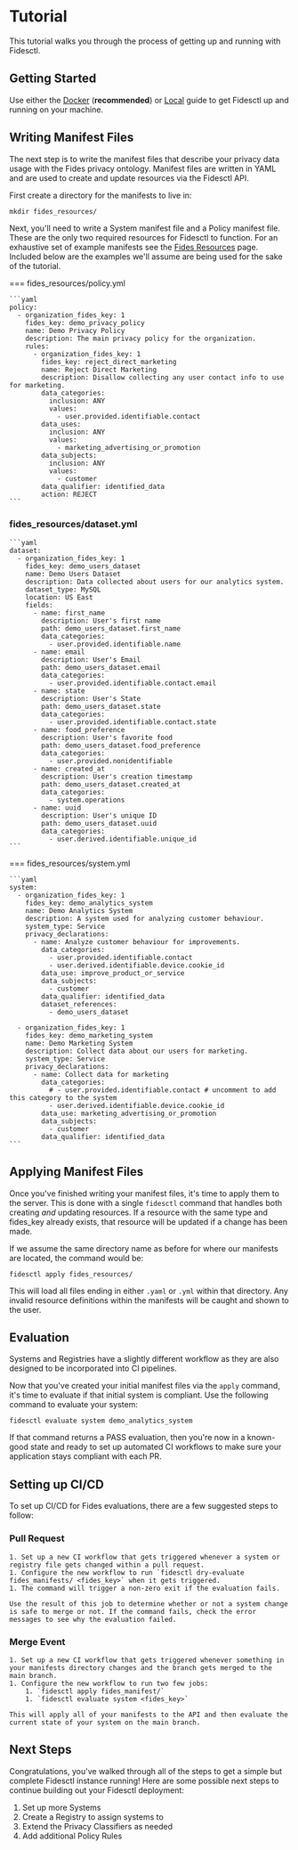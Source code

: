 # Tutorial

This tutorial walks you through the process of getting up and running with Fidesctl.

## Getting Started

Use either the [Docker](https://ethyca.github.io/fides/getting_started/docker/) (**recommended**) or [Local](https://ethyca.github.io/fides/getting_started/local/) guide to get Fidesctl up and running on your machine.

## Writing Manifest Files

The next step is to write the manifest files that describe your privacy data usage with the Fides privacy ontology. Manifest files are written in YAML and are used to create and update resources via the Fidesctl API.

First create a directory for the manifests to live in:

`mkdir fides_resources/`

Next, you'll need to write a System manifest file and a Policy manifest file. These are the only two required resources for Fidesctl to function. For an exhaustive set of example manifests see the [Fides Resources](https://ethyca.github.io/fides/fides_resources/) page. Included below are the examples we'll assume are being used for the sake of the tutorial.

=== fides_resources/policy.yml

    ```yaml
    policy:
      - organization_fides_key: 1
        fides_key: demo_privacy_policy
        name: Demo Privacy Policy
        description: The main privacy policy for the organization.
        rules:
          - organization_fides_key: 1
            fides_key: reject_direct_marketing
            name: Reject Direct Marketing
            description: Disallow collecting any user contact info to use for marketing.
            data_categories:
              inclusion: ANY
              values:
                - user.provided.identifiable.contact
            data_uses:
              inclusion: ANY
              values:
                - marketing_advertising_or_promotion
            data_subjects:
              inclusion: ANY
              values:
                - customer
            data_qualifier: identified_data
            action: REJECT
    ```

### fides_resources/dataset.yml

    ```yaml
    dataset:
      - organization_fides_key: 1
        fides_key: demo_users_dataset
        name: Demo Users Dataset
        description: Data collected about users for our analytics system.
        dataset_type: MySQL
        location: US East
        fields:
          - name: first_name
            description: User's first name
            path: demo_users_dataset.first_name
            data_categories:
              - user.provided.identifiable.name
          - name: email
            description: User's Email
            path: demo_users_dataset.email
            data_categories:
              - user.provided.identifiable.contact.email
          - name: state
            description: User's State
            path: demo_users_dataset.state
            data_categories:
              - user.provided.identifiable.contact.state
          - name: food_preference
            description: User's favorite food
            path: demo_users_dataset.food_preference
            data_categories:
              - user.provided.nonidentifiable
          - name: created_at
            description: User's creation timestamp
            path: demo_users_dataset.created_at
            data_categories:
              - system.operations
          - name: uuid
            description: User's unique ID
            path: demo_users_dataset.uuid
            data_categories:
              - user.derived.identifiable.unique_id
    ```

=== fides_resources/system.yml

    ```yaml
    system:
      - organization_fides_key: 1
        fides_key: demo_analytics_system
        name: Demo Analytics System
        description: A system used for analyzing customer behaviour.
        system_type: Service
        privacy_declarations:
          - name: Analyze customer behaviour for improvements.
            data_categories:
              - user.provided.identifiable.contact
              - user.derived.identifiable.device.cookie_id
            data_use: improve_product_or_service
            data_subjects:
              - customer
            data_qualifier: identified_data
            dataset_references:
              - demo_users_dataset

      - organization_fides_key: 1
        fides_key: demo_marketing_system
        name: Demo Marketing System
        description: Collect data about our users for marketing.
        system_type: Service
        privacy_declarations:
          - name: Collect data for marketing
            data_categories:
              # - user.provided.identifiable.contact # uncomment to add this category to the system
              - user.derived.identifiable.device.cookie_id
            data_use: marketing_advertising_or_promotion
            data_subjects:
              - customer
            data_qualifier: identified_data
    ```

## Applying Manifest Files

Once you've finished writing your manifest files, it's time to apply them to the server. This is done with a single `fidesctl` command that handles both creating _and_ updating resources. If a resource with the same type and fides_key already exists, that resource will be updated if a change has been made.

If we assume the same directory name as before for where our manifests are located, the command would be:

`fidesctl apply fides_resources/`

This will load all files ending in either `.yaml` or `.yml` within that directory. Any invalid resource definitions within the manifests will be caught and shown to the user.

## Evaluation

Systems and Registries have a slightly different workflow as they are also designed to be incorporated into CI pipelines.

Now that you've created your initial manifest files via the `apply` command, it's time to evaluate if that initial system is compliant. Use the following command to evaluate your system:

`fidesctl evaluate system demo_analytics_system`

If that command returns a PASS evaluation, then you're now in a known-good state and ready to set up automated CI workflows to make sure your application stays compliant with each PR.

## Setting up CI/CD

To set up CI/CD for Fides evaluations, there are a few suggested steps to follow:

### Pull Request

    1. Set up a new CI workflow that gets triggered whenever a system or registry file gets changed within a pull request.
    1. Configure the new workflow to run `fidesctl dry-evaluate fides_manifests/ <fides_key>` when it gets triggered.
    1. The command will trigger a non-zero exit if the evaluation fails.

    Use the result of this job to determine whether or not a system change is safe to merge or not. If the command fails, check the error messages to see why the evaluation failed.

### Merge Event

    1. Set up a new CI workflow that gets triggered whenever something in your manifests directory changes and the branch gets merged to the main branch.
    1. Configure the new workflow to run two few jobs:
        1. `fidesctl apply fides_manifest/`
        1. `fidesctl evaluate system <fides_key>`

    This will apply all of your manifests to the API and then evaluate the current state of your system on the main branch.

## Next Steps

Congratulations, you've walked through all of the steps to get a simple but complete Fidesctl instance running! Here are some possible next steps to continue building out your Fidesctl deployment:

1. Set up more Systems
1. Create a Registry to assign systems to
1. Extend the Privacy Classifiers as needed
1. Add additional Policy Rules
